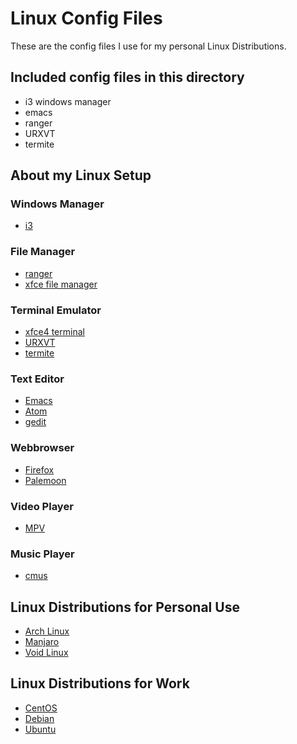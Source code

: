 # Linux Config Files
These are the config files I use for my personal Linux Distributions.

## Included config files in this directory
* i3 windows manager
* emacs 
* ranger
* URXVT
* termite

## About my Linux Setup
### Windows Manager
* [i3](https://i3wm.org/)

### File Manager
* [ranger](https://ranger.github.io/)
* [xfce file manager](https://xfce.org/)

### Terminal Emulator
* [xfce4 terminal](https://xfce.org/)
* [URXVT](http://software.schmorp.de/pkg/rxvt-unicode.html)
* [termite](https://github.com/thestinger/termite)

### Text Editor
* [Emacs](https://www.gnu.org/software/emacs/)
* [Atom](https://atom.io/)
* [gedit](https://wiki.gnome.org/Apps/Gedit)

### Webbrowser
* [Firefox](https://firefox.com/)
* [Palemoon](https://www.palemoon.org/)

### Video Player
* [MPV](https://mpv.io/)

### Music Player
* [cmus](https://cmus.github.io)

## Linux Distributions for Personal Use
* [Arch Linux](https://www.archlinux.org/)
* [Manjaro](http://manjaro.org/)
* [Void Linux](https://www.voidlinux.eu/)

## Linux Distributions for Work
* [CentOS](https://www.centos.org/)
* [Debian](https://www.debian.org/)
* [Ubuntu](https://www.ubuntu.com/)

